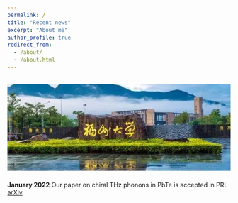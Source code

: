 ```yaml
---
permalink: /
title: "Recent news"
excerpt: "About me"
author_profile: true
redirect_from:
  - /about/
  - /about.html
---
```

![Editing a markdown file for a fuda](/images/fuzhou.jpg)
------
**January 2022** Our paper on chiral THz phonons in PbTe is accepted in PRL [arXiv](https://arxiv.org/abs/2107.07616)

<!-- **January 2022** Our paper on chiral THz phonons in PbTe is accepted in PRL [arXiv](https://arxiv.org/abs/2107.07616)

**November 2021** Invited talk about "Phonon dynamics in Pb<sub>1-x</sub>Sn<sub>x</sub>Te" at [VIII Ultrafast Dynamics and Ultrafast Bandgap Photonics](https://sites.google.com/a/georgetown.edu/ultrafast-dynamics-and-metastability/home-page/program?authuser=0)

**August 2021** Presenting at [7th Annual SCI Summer Research Colloquium](https://sci.rice.edu/colloquium/2021-colloquium)

**August 2021** Our paper on tunable plasmonic ultrastrong coupling is available on [arXiv](https://arxiv.org/abs/2108.02494)

**July 2021** Our paper on chiral THz phonons in PbTe is availbale on [arXiv](https://arxiv.org/abs/2107.07616)

**June 2021** Presenting a poster about our recent work about giant THz polarization rotation in films of aligned carbon nanotubes at NT21: [International Conference on the Science and Application of Nanotubes and Low-Dimensional Materials](https://nt21.dryfta.com/)

**May 2021** [‘Magic angle’ device can rotate terahertz polarization by 90˚ or more](https://physicsworld.com/a/magic-angle-device-can-rotate-terahertz-polarization-by-90%CB%9A-or-more/)

**May 2021** [Thin is now in to turn terahertz polarization](https://news.rice.edu/2021/05/20/thin-is-now-in-to-turn-terahertz-polarization/)

**April 2021** Our paper on THz time-domain spectroscopy of carbon nanotube films is accepted in Optica: [Giant Terahertz Polarization Rotation in Ultrathin Films of Aligned Carbon Nanotubes](https://doi.org/10.1364/OPTICA.422826) [arXiv](https://arxiv.org/abs/2104.03500)

**April 2021** Received a J Evans Attwell-Welch Postdoctoral Research Fellowship

**March 2021** Our paper about THz spectroscopy in high magnetic fields is [featured on the cover](https://link.springer.com/journal/12200/volumes-and-issues/14-1).

**March 2021** We are presenting several works at APS March Meeting: "Terahertz Magnon Polaritons in YFeO<sub>3</sub> in Pulsed High Magnetic Fields",  "Terahertz Phonons and Electron–Phonon Interactions in Two-Dimensional Lead Halide Perovskites", and "Terahertz Time-Domain Magnetospectroscopy of La<sub>0.875</sub>Sr<sub>0.125</sub>MnO<sub>3</sub>".

**November 2020** Our review article is now available online! A. Baydin, T. Makihara, N. Marquez Peraca, and J. Kono, “[Time-Domain Terahertz Spectroscopy in High Magnetic Fields](http://www.google.com/url?q=http%3A%2F%2Fjournal.hep.com.cn%2Ffoe%2FEN%2F10.1007%2Fs12200-020-1101-4&sa=D&sntz=1&usg=AFQjCNHVo9oLY3TRxMrmiO_GrV-UGfYQCg),” Frontiers of Optoelectronics

**November 2020** Our book chapter is now available online! N. Marquez Peraca, A. Baydin, W. Gao, M. Bamba, and J. Kono, "[Ultrastrong Light-Matter Coupling in Semiconductors](https://www.google.com/url?q=https%3A%2F%2Fauthors.elsevier.com%2Fa%2F1c5UJ_1riOyu7I&sa=D&sntz=1&usg=AFQjCNHX3T-RU6SeeHc4s_zkfJx9I_GEFg),” in: Semiconductor Quantum Science and Technology, Semiconductors and Semimetals, Volume 105, edited by M. Kira and S. T. Cundiff (Elsevier, Amsterdam, 2021)

**September 2020** Oral presenter at the [81st ](https://www.google.com/url?q=https%3A%2F%2Fmeeting.jsap.or.jp%2Fenglish&sa=D&sntz=1&usg=AFQjCNERp3mWNI_L3-QuAYixPw8XIBAHrg)[Japan Society of Applied Physics-OSA](https://www.google.com/url?q=https%3A%2F%2Fmeeting.jsap.or.jp%2Fenglish&sa=D&sntz=1&usg=AFQjCNERp3mWNI_L3-QuAYixPw8XIBAHrg)[ Autumn Meeting](https://www.google.com/url?q=https%3A%2F%2Fmeeting.jsap.or.jp%2Fenglish&sa=D&sntz=1&usg=AFQjCNERp3mWNI_L3-QuAYixPw8XIBAHrg) for our work "Polarization-Dependent Vanishing of THz Reflectance in Aligned Carbon Nanotube Films"

**September 2020:** Our review article "Time-Domain Terahertz Spectroscopy in High Magnetic Fields" [is available](https://arxiv.org/abs/2009.03359) on *arXiv*

**August 2020:** [Rice’s RAMBO-II: A sequel better than the original](http://news.rice.edu/2020/08/24/rices-rambo-ii-a-sequel-better-than-the-original-2/) -->
